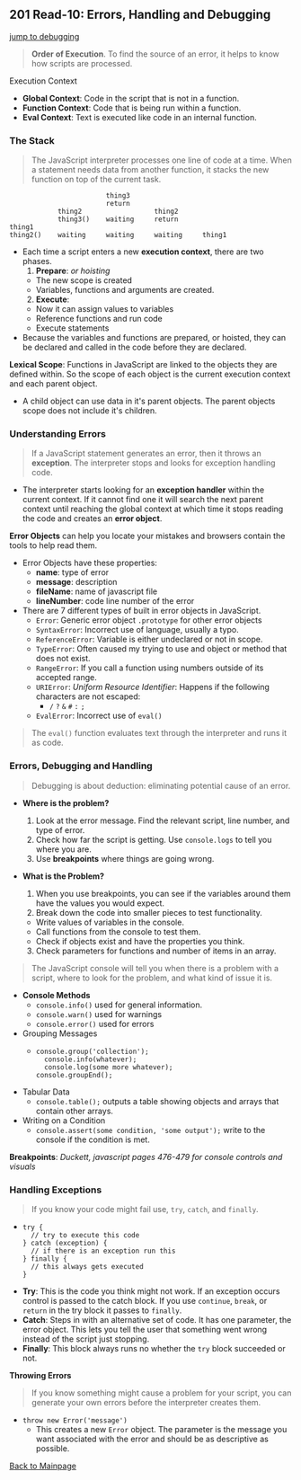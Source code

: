 ## 201 Read-10: Errors, Handling and Debugging
[jump to debugging](#errors-debugging-and-handling)

> **Order of Execution**.  To find the source of an error, it helps to know how scripts are processed.

Execution Context

  + **Global Context**: Code in the script that is not in a function.
  + **Function Context**: Code that is being run within a function.
  + **Eval Context**: Text is executed like code in an internal function.

### The Stack
> The JavaScript interpreter processes one line of code at a time.  When a statement needs data from another function, it stacks the new function on top of the current task.

```
                        thing3
                        return
            thing2                  thing2
            thing3()    waiting     return       
thing1
thing2()    waiting     waiting     waiting     thing1
```

+ Each time a script enters a new **execution context**, there are two phases.
  1. **Prepare**: *or hoisting*
    + The new scope is created
    + Variables, functions and arguments are created.
  2. **Execute**:
    + Now it can assign values to variables
    + Reference functions and run code
    + Execute statements
+ Because the variables and functions are prepared, or hoisted, they can be declared and called in the code before they are declared.

**Lexical Scope**: Functions in JavaScript are linked to the objects they are defined within.  So the scope of each object is the current execution context and each parent object. 
  + A child object can use data in it's parent objects.  The parent objects scope does not include it's children.

### Understanding Errors
> If a JavaScript statement generates an error, then it throws an **exception**.  The interpreter stops and looks for exception handling code.
  + The interpreter starts looking for an **exception handler** within the current context.  If it cannot find one it will search the next parent context until reaching the global context at which time it stops reading the code and creates an **error object**.

**Error Objects** can help you locate your mistakes and browsers contain the tools to help read them.
  + Error Objects have these properties:
    + **name**: type of error
    + **message**: description
    + **fileName**: name of javascript file
    + **lineNumber**: code line number of the error
+ There are 7 different types of built in error objects in JavaScript.
  + `Error`: Generic error object `.prototype` for other error objects
  + `SyntaxError`: Incorrect use of language, usually a typo. 
  + `ReferenceError`: Variable is either undeclared or not in scope.
  + `TypeError`: Often caused my trying to use and object or method that does not exist. 
  + `RangeError`: If you call a function using numbers outside of its accepted range.
  + `URIError`: *Uniform Resource Identifier*: Happens if the following characters are not escaped:
    + `/` `?` `&` `#` `:` `;` 
  + `EvalError`: Incorrect use of `eval()`
> The `eval()` function evaluates text through the interpreter and runs it as code.

### Errors, Debugging and Handling

> Debugging is about deduction: eliminating potential cause of an error.

+ **Where is the problem?**
  1. Look at the error message.  Find the relevant script, line number, and type of error.
  2. Check how far the script is getting.  Use `console.logs` to tell you where you are.
  3. Use **breakpoints** where things are going wrong.  

+ **What is the Problem?**
  1. When you use breakpoints, you can see if the variables around them have the values you would expect.
  2. Break down the code into smaller pieces to test functionality.
    + Write values of variables in the console.
    + Call functions from the console to test them.
    + Check if objects exist and have the properties you think.
  3. Check parameters for functions and number of items in an array.

> The JavaScript console will tell you when there is a problem with a script, where to look for the problem, and what kind of issue it is.

+ **Console Methods**
  + `console.info()` used for general information.
  + `console.warn()` used for warnings
  + `console.error()` used for errors
+ Grouping Messages
  + ```
    console.group('collection');
      console.info(whatever);
      console.log(some more whatever);
    console.groupEnd();
    ```
+ Tabular Data
  + `console.table();` outputs a table showing objects and arrays that contain other arrays.
+ Writing on a Condition
  + `console.assert(some condition, 'some output');` write to the console if the condition is met.

**Breakpoints**:  *Duckett, javascript pages 476-479 for console controls and visuals*

### Handling Exceptions
> If you know your code might fail use, `try`, `catch`, and `finally`.
  + ```
    try {
      // try to execute this code
    } catch (exception) {
      // if there is an exception run this
    } finally {
      // this always gets executed
    }
    ```
+ **Try**: This is the code you think might not work.  If an exception occurs control is passed to the catch block.  If you use `continue`, `break`, or `return` in the try block it passes to `finally`.
+ **Catch**: Steps in with an alternative set of code.  It has one parameter, the error object.  This lets you tell the user that something went wrong instead of the script just stopping.
+ **Finally**: This block always runs no whether the `try` block succeeded or not.

**Throwing Errors**
> If you know something might cause a problem for your script, you can generate your own errors before the interpreter creates them.
+ `throw new Error('message')`
  + This creates a new `Error` object.  The parameter is the message you want associated with the error and should be as descriptive as possible.


[Back to Mainpage](../code-fellows.md)<br>